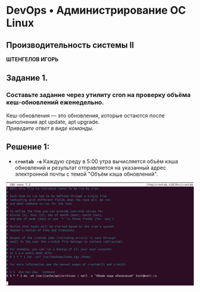 # DevOps • Администрирование ОС Linux
## Производительность системы II
__ШТЕНГЕЛОВ ИГОРЬ__  
  
## Задание 1.
### Составьте задание через утилиту cron на проверку объёма кеш-обновлений еженедельно.
Кеш-обновления — это обновления, которые остаются после выполнения apt update, apt upgrade.  
_Приведите ответ в виде команды._  

## Решение 1:  

* __`crontab -e`__
Каждую среду в 5:00 утра вычисляется объём кэша обновлений и результат отправляется на указанный адрес электронной почты с темой "Объём кэша обновлений".

![Команда](./images/6_1.png) 
